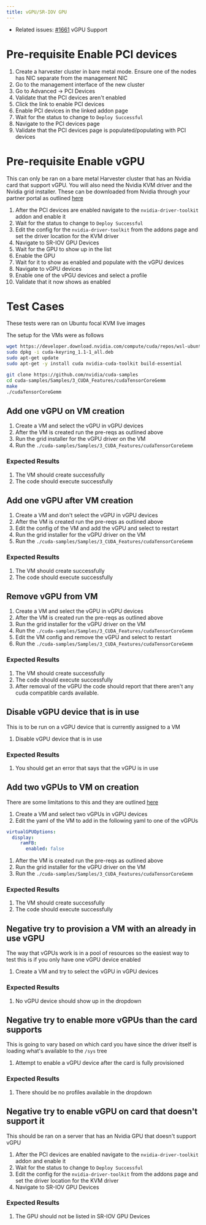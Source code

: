 ```yaml
---
title: vGPU/SR-IOV GPU
---
```



* Related issues: [#1661](https://github.com/harvester/harvester/issues/2764) vGPU Support

# Pre-requisite Enable PCI devices

1. Create a harvester cluster in bare metal mode. Ensure one of the nodes has NIC separate from the management NIC
1. Go to the management interface of the new cluster
1. Go to Advanced -> PCI Devices
1. Validate that the PCI devices aren't enabled
1. Click the link to enable PCI devices
1. Enable PCI devices in the linked addon page
1. Wait for the status to change to `Deploy Successful`
1. Navigate to the PCI devices page
1. Validate that the PCI devices page is populated/populating with PCI devices

# Pre-requisite Enable vGPU

This can only be ran on a bare metal Harvester cluster that has an Nvidia card that support vGPU. You will also need the Nvidia KVM driver and the Nvidia grid installer. These can be downloaded from Nvidia through your partner portal as outlined [here](https://www.nvidia.com/en-us/drivers/vgpu-software-driver/)

1. After the PCI devices are enabled navigate to the `nvidia-driver-toolkit` addon and enable it
1. Wait for the status to change to `Deploy Successful`
1. Edit the config for the `nvidia-driver-toolkit` from the addons page and set the driver location for the KVM driver
1. Navigate to SR-IOV GPU Devices
1. Wait for the GPU to show up in the list
1. Enable the GPU
1. Wait for it to show as enabled and populate with the vGPU devices
1. Navigate to vGPU devices
1. Enable one of the vPGU devices and select a profile
1. Validate that it now shows as enabled

# Test Cases
These tests were ran on Ubuntu focal KVM live images

The setup for the VMs were as follows

```sh
wget https://developer.download.nvidia.com/compute/cuda/repos/wsl-ubuntu/x86_64/cuda-keyring_1.1-1_all.deb
sudo dpkg -i cuda-keyring_1.1-1_all.deb
sudo apt-get update
sudo apt-get -y install cuda nvidia-cuda-toolkit build-essential

git clone https://github.com/nvidia/cuda-samples
cd cuda-samples/Samples/3_CUDA_Features/cudaTensorCoreGemm
make
./cudaTensorCoreGemm
```

## Add one vGPU on VM creation

1. Create a VM and select the vGPU in vGPU devices
1. After the VM is created run the pre-reqs as outlined above
1. Run the grid installer for the vGPU driver on the VM
1. Run the `./cuda-samples/Samples/3_CUDA_Features/cudaTensorCoreGemm`

### Expected Results

1. The VM should create successfully
1. The code should execute successfully

## Add one vGPU after VM creation

1. Create a VM and don't select the vGPU in vGPU devices
1. After the VM is created run the pre-reqs as outlined above
1. Edit the config of the VM and add the vGPU and select to restart
1. Run the grid installer for the vGPU driver on the VM
1. Run the `./cuda-samples/Samples/3_CUDA_Features/cudaTensorCoreGemm`

### Expected Results

1. The VM should create successfully
1. The code should execute successfully

## Remove vGPU from VM

1. Create a VM and select the vGPU in vGPU devices
1. After the VM is created run the pre-reqs as outlined above
1. Run the grid installer for the vGPU driver on the VM
1. Run the `./cuda-samples/Samples/3_CUDA_Features/cudaTensorCoreGemm`
1. Edit the VM config and remove the vGPU and select to restart
1. Run the `./cuda-samples/Samples/3_CUDA_Features/cudaTensorCoreGemm`

### Expected Results

1. The VM should create successfully
1. The code should execute successfully
1. After removal of the vGPU the code should report that there aren't any cuda compatible cards available.

## Disable vGPU device that is in use
This is to be run on a vGPU device that is currently assigned to a VM

1. Disable vGPU device that is in use

### Expected Results

1. You should get an error that says that the vGPU is in use

## Add two vGPUs to VM on creation
There are some limitations to this and they are outlined [here](https://docs.harvesterhci.io/v1.3/advanced/vgpusupport/#attaching-multiple-vgpus)

1. Create a VM and select two vGPUs in vGPU devices
1. Edit the yaml of the VM to add in the following yaml to one of the vGPUs
```yaml
virtualGPUOptions:
  display:
     ramFB:
       enabled: false
```
1. After the VM is created run the pre-reqs as outlined above
1. Run the grid installer for the vGPU driver on the VM
1. Run the `./cuda-samples/Samples/3_CUDA_Features/cudaTensorCoreGemm`

### Expected Results

1. The VM should create successfully
1. The code should execute successfully

## Negative try to provision a VM with an already in use vGPU

The way that vGPUs work is in a pool of resources so the easiest way to test this is if you only have one vGPU device enabled

1. Create a VM and try to select the vGPU in vGPU devices

### Expected Results

1. No vGPU device should show up in the dropdown

## Negative try to enable more vGPUs than the card supports

This is going to vary based on which card you have since the driver itself is loading what's available to the `/sys` tree

1. Attempt to enable a vGPU device after the card is fully provisioned

### Expected Results

1. There should be no profiles available in the dropdown

## Negative try to enable vGPU on card that doesn't support it

This should be ran on a server that has an Nvidia GPU that doesn't support vGPU

1. After the PCI devices are enabled navigate to the `nvidia-driver-toolkit` addon and enable it
1. Wait for the status to change to `Deploy Successful`
1. Edit the config for the `nvidia-driver-toolkit` from the addons page and set the driver location for the KVM driver
1. Navigate to SR-IOV GPU Devices

### Expected Results

1. The GPU should not be listed in SR-IOV GPU Devices